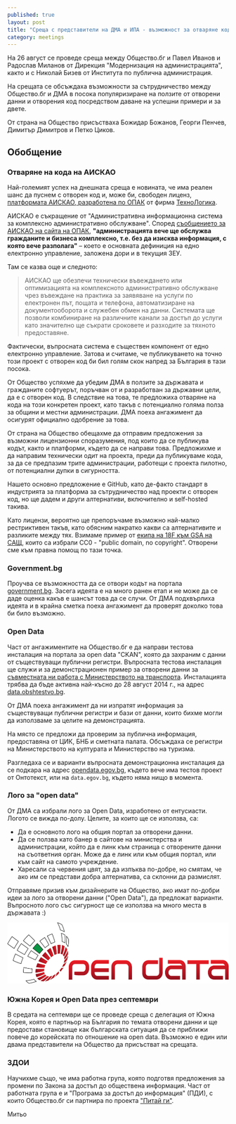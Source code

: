 ```yaml
---
published: true
layout: post
title: "Среща с представители на ДМА и ИПА - възможност за отваряне кода на АИСКАО"
category: meetings
---
```


На 26 август се проведе среща между Общество.бг и Павел Иванов и Радослав Миланов от Дирекция "Модернизация на администрацията", както и с Николай Бизев от Института по публична администрация.

На срещата се обсъждаха възможности за сътрудничество между Общество.бг и ДМА в посока популяризиране на ползите от отворени данни и отворения код посредством даване на успешни примери и за двете.

От страна на Общество присъстваха Божидар Божанов, Георги Пенчев, Димитър Димитров и Петко Циков.

## Обобщение

### Отваряне на кода на АИСКАО

Най-големият успех на днешната среща е новината, че има реален шанс да пуснем с отворен код и, може би, свободен лиценз, [платформата АИСКАО, разработена по ОПАК](http://www.opac.government.bg/bg/topical/news/view/528) от фирма [ТехноЛогика](http://www.technologica.com/presscenter/news/news-last/2013/11/20/%D1%82%D0%B5%D1%85%D0%BD%D0%BE%D0%BB%D0%BE%D0%B3%D0%B8%D0%BA%D0%B0-%D1%83%D1%81%D0%BF%D0%B5%D1%88%D0%BD%D0%BE-%D0%BF%D1%80%D0%B8%D0%BA%D0%BB%D1%8E%D1%87%D0%B8-%D0%BF%D1%80%D0%BE%D0%B5%D0%BA%D1%82-%D0%B7%D0%B0-%D0%BA%D0%BE%D0%BC%D0%BF%D0%BB%D0%B5%D0%BA%D1%81%D0%BD%D0%B8-%D0%B5-%D1%83%D1%81%D0%BB%D1%83%D0%B3%D0%B8).

АИСКАО е съкращение от "Административна информационна система за комплексно административно обслужване". Според [съобщението за АИСКАО на сайта на ОПАК](http://www.opac.government.bg/bg/topical/news/view/528), **"администрацията вече ще обслужва гражданите и бизнеса комплексно, т.е. без да изисква информация, с която вече разполага"** – което е основната дефиниция на едно електронно управление, заложена дори и в текущия ЗЕУ.

Там се казва още и следното:

> АИСКАО ще обезпечи технически въвеждането или оптимизацията на комплексното административно обслужване чрез въвеждане на практика за заявяване на услуги по електронен път, пощата и телефона, автоматизиране на документооборота и служебен обмен на данни. Системата ще позволи комбиниране на различните канали за достъп до услуги като значително ще съкрати сроковете и разходите за тяхното предоставяне.

Фактически, въпросната система е съществен компонент от едно електронно управление. Затова и считаме, че публикуването на точно този проект с отворен код би бил голям скок напред за България в тази посока.

От Общество успяхме да убедим ДМА в ползите за държавата и гражданите софтуерът, поръчван от и разработван за държавни цели, да е с отворен код. В следствие на това, те предложиха отваряне на кода на този конкретен проект, като такъв с потенциално голяма полза за общини и местни администрации. ДМА поеха ангажимент да осигурят официално одобрение за това.

От страна на Общество обещахме да отправим предложения за възможни лицензионни споразумения, под които да се публикува кодът, както и платформи, където да се направи това. Предложихме и да направим технически одит на проекта, преди да публикуваме кода, за да се предпазим трите администрации, работещи с проекта пилотно, от потенциални дупки в сигурността.

Нашето основно предложение е GitHub, като де-факто стандарт в индустрията за платформа за сътрудничество над проекти с отворен код, но ще дадем и други алтернативи, включително и self-hosted такива.

Като лицензи, вероятно ще препоръчаме възможно най-малко рестриктивен такъв, като обясним накратко какви са алтернативите и разликите между тях. Взимаме пример от [екипа на 18F към GSA на САЩ](https://github.com/18F/open-source-policy/blob/master/LICENSE.md#readme), които са избрали CC0 - "public domain, no copyright". Отворени сме към правна помощ по тази точка.

### Government.bg

Проучва се възможността да се отвори кодът на портала [government.bg](http://www.government.bg/). Засега идеята е на много ранен етап и не може да се даде оценка какъв е шансът това да се случи. От ДМА подхвърлиха идеята и в крайна сметка поеха ангажимент да проверят доколко това би било възможно.

### Open Data

Част от ангажиментите на Общество.бг е да направи тестова инсталация на портала за open data "CKAN", която да захраним с данни от съществуващи публични регистри. Въпросната тестова инсталация ще служи и за демонстрационен пример за отворени данни за [съвместната ни работа с Министерството на транспорта](/meetings/2014/08/19/sreshta-kamen-spassov-mtits.html). Инсталацията трябва да бъде активна най-късно до 28 август 2014 г., на адрес [data.obshtestvo.bg](http://data.obshtestvo.bg/).

От ДМА поеха ангажимент да ни изпратят информация за съществуващи публични регистри и бази от данни, които бихме могли да използваме за целите на демонстрацията.

На място се предложи да проверим за публична информация, предоставяна от ЦИК, БНБ и сметната палата. Обсъждаха се регистри на Министерството на културата и Министерство на туризма.

Разгледаха се и варианти въпросната демонстрационна инсталация да се подкара на адрес [opendata.egov.bg](http://opendata.egov.bg/), където вече има тестов проект от Онтотекст, или на `data.egov.bg`, където няма нищо в момента.

### Лого за "open data"

От ДМА са избрали лого за Open Data, изработено от ентусиасти. Логото се вижда по-долу. Целите, за които ще се използва, са:

- Да е основното лого на общия портал за отворени данни.
- Да се ползва като банер в сайтове на министерства и администрации, който да е линк към страница с отворените данни на съответния орган. Може да е линк или към общия портал, или към сайт на самото учреждение.
- Харесали са червения цвят, за да изпъква по-добре, но смятам, че ако им се представи добра алтернатива, са склонни да размислят.

Отправяме призив към дизайнерите на Общество, ако имат по-добри идеи за лого за отворени данни ("Open Data"), да предложат варианти. Въпросното лого със сигурност ще се използва на много места в държавата :)

![Open Data Logo Suggestion](/media/open-data-logo-suggestion.png)

### Южна Корея и Open Data през септември

В средата на септември ще се проведе среща с делегация от Южна Корея, която е партньор на България по темата отворени данни и ще предостави становище как българската ситуация да се приближи повече до корейската по отношение на open data. Възможно е един или двама представители на Общество да присъстват на срещата.

### ЗДОИ

Научихме също, че има работна група, която подготвя предложения за промени по Закона за достъп до обществена информация. Част от работната група е и "Програма за достъп до информация" (ПДИ), с които Общество.бг си партнира по проекта ["Питай ги"](https://pitaigi.bg/).

Митьо
